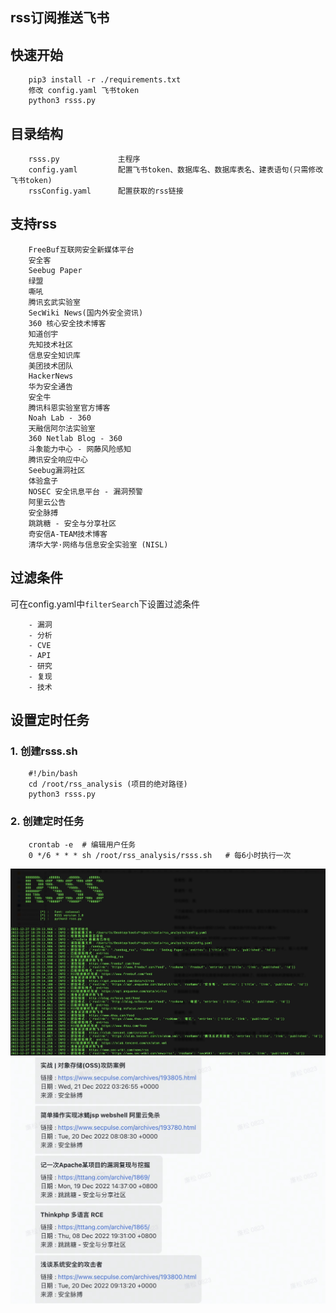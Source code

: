 ## rss订阅推送飞书

## 快速开始
```
    pip3 install -r ./requirements.txt
    修改 config.yaml 飞书token
    python3 rsss.py
```

## 目录结构
```
    rsss.py             主程序
    config.yaml         配置飞书token、数据库名、数据库表名、建表语句(只需修改飞书token)
    rssConfig.yaml      配置获取的rss链接
```

## 支持rss
```
    FreeBuf互联网安全新媒体平台	
    安全客
    Seebug Paper	
    绿盟
    嘶吼
    腾讯玄武实验室
    SecWiki News(国内外安全资讯)	
    360 核心安全技术博客	
    知道创宇	
    先知技术社区
    信息安全知识库
    美团技术团队
    HackerNews	
    华为安全通告
    安全牛	
    腾讯科恩实验室官方博客	
    Noah Lab - 360	
    天融信阿尔法实验室	
    360 Netlab Blog - 360	
    斗象能力中心 - 网藤风险感知	
    腾讯安全响应中心
    Seebug漏洞社区	
    体验盒子	
    NOSEC 安全讯息平台 - 漏洞预警	
    阿里云公告	
    安全脉搏	
    跳跳糖 - 安全与分享社区
    奇安信A-TEAM技术博客	
    清华大学·网络与信息安全实验室 (NISL)	
```

## 过滤条件
可在config.yaml中`filterSearch`下设置过滤条件
```
    - 漏洞
    - 分析
    - CVE
    - API
    - 研究
    - 复现
    - 技术
```
## 设置定时任务
### 1. 创建rsss.sh
```
    #!/bin/bash
    cd /root/rss_analysis (项目的绝对路径)
    python3 rsss.py 
```
### 2. 创建定时任务
```
    crontab -e  # 编辑用户任务
    0 */6 * * * sh /root/rss_analysis/rsss.sh   # 每6小时执行一次 
```

![start](./images/start.jpeg)
![end](./images/end.jpeg)